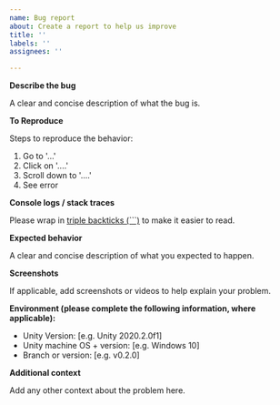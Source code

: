 ```yaml
---
name: Bug report
about: Create a report to help us improve
title: ''
labels: ''
assignees: ''

---
```


**Describe the bug**

A clear and concise description of what the bug is.

**To Reproduce**

Steps to reproduce the behavior:
1. Go to '...'
2. Click on '....'
3. Scroll down to '....'
4. See error

**Console logs / stack traces**

Please wrap in [triple backticks (```)](https://help.github.com/en/articles/creating-and-highlighting-code-blocks) to make it easier to read.

**Expected behavior**

A clear and concise description of what you expected to happen.

**Screenshots**

If applicable, add screenshots or videos to help explain your problem.

**Environment (please complete the following information, where applicable):**

- Unity Version: [e.g. Unity 2020.2.0f1]
- Unity machine OS + version: [e.g. Windows 10]
- Branch or version: [e.g. v0.2.0]

**Additional context**

Add any other context about the problem here.
